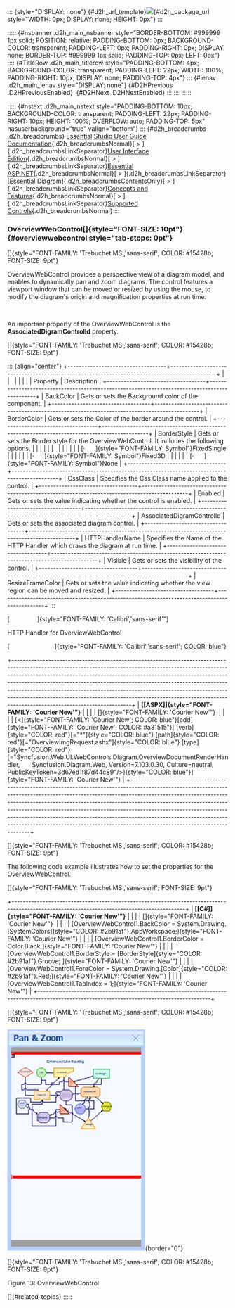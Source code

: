::: {style="DISPLAY: none"}
[](ms-xhelp:///?Id=d2h_url_template){#d2h_url_template}![](!package_url!){#d2h_package_url style="WIDTH: 0px; DISPLAY: none; HEIGHT: 0px"}
:::

::::: {#nsbanner .d2h_main_nsbanner style="BORDER-BOTTOM: #999999 1px solid; POSITION: relative; PADDING-BOTTOM: 0px; BACKGROUND-COLOR: transparent; PADDING-LEFT: 0px; PADDING-RIGHT: 0px; DISPLAY: none; BORDER-TOP: #999999 1px solid; PADDING-TOP: 0px; LEFT: 0px"}
:::: {#TitleRow .d2h_main_titlerow style="PADDING-BOTTOM: 4px; BACKGROUND-COLOR: transparent; PADDING-LEFT: 22px; WIDTH: 100%; PADDING-RIGHT: 10px; DISPLAY: none; PADDING-TOP: 4px"}
::: {#ienav .d2h_main_ienav style="DISPLAY: none"}
[](ms-xhelp:///?Id=28f27fdd-6f99-44d9-9d00-16fccfebbc55){#D2HPrevious .D2HPreviousEnabled}  [](ms-xhelp:///?Id=38ec1a10-10bd-4b5c-8cea-02dbee1ea61c){#D2HNext .D2HNextEnabled}
:::
::::
:::::

::::: {#nstext .d2h_main_nstext style="PADDING-BOTTOM: 10px; BACKGROUND-COLOR: transparent; PADDING-LEFT: 22px; PADDING-RIGHT: 10px; HEIGHT: 100%; OVERFLOW: auto; PADDING-TOP: 5px" hasuserbackground="true" valign="bottom"}
::: {#d2h_breadcrumbs .d2h_breadcrumbs}
[Essential Studio User Guide Documentation](ms-xhelp:///?Id=12457748-09e3-4d74-a240-8e049cedf030){.d2h_breadcrumbsNormal}[ \> ]{.d2h_breadcrumbsLinkSeparator}[User Interface Edition](ms-xhelp:///?Id=c29296b7-531c-413b-a0ec-488ca1f7f669){.d2h_breadcrumbsNormal}[ \> ]{.d2h_breadcrumbsLinkSeparator}[Essential ASP.NET](ms-xhelp:///?Id=25c35330-c127-4dad-9a92-ed79dc7261a6){.d2h_breadcrumbsNormal}[ \> ]{.d2h_breadcrumbsLinkSeparator}[Essential Diagram]{.d2h_breadcrumbsContentsOnly}[ \> ]{.d2h_breadcrumbsLinkSeparator}[Concepts and Features](ms-xhelp:///?Id=f9aa55fb-f8cf-43da-a8be-de231dc0d949){.d2h_breadcrumbsNormal}[ \> ]{.d2h_breadcrumbsLinkSeparator}[Supported Controls](ms-xhelp:///?Id=38a5c852-c99d-4230-b3f3-26dc72ca57af){.d2h_breadcrumbsNormal}
:::

### OverviewWebControl[]{style="FONT-SIZE: 10pt"} {#overviewwebcontrol style="tab-stops: 0pt"}

[]{style="FONT-FAMILY: 'Trebuchet MS','sans-serif'; COLOR: #15428b; FONT-SIZE: 9pt"} 

OverviewWebControl provides a perspective view of a diagram model, and enables to dynamically pan and zoom diagrams. The control features a viewport window that can be moved or resized by using the mouse, to modify the diagram\'s origin and magnification properties at run time.

 

An important property of the OverviewWebControl is the **AssociatedDigramControlId** property.

[]{style="FONT-FAMILY: 'Trebuchet MS','sans-serif'; COLOR: #15428b; FONT-SIZE: 9pt"} 

::: {align="center"}
+-----------------------------------+----------------------------------------------------------------------------------------------+
|                                   |                                                                                              |
|                                   |                                                                                              |
| Property                          | Description                                                                                  |
+-----------------------------------+----------------------------------------------------------------------------------------------+
| BackColor                         | Gets or sets the Background color of the component.                                          |
+-----------------------------------+----------------------------------------------------------------------------------------------+
| BorderColor                       | Gets or sets the Color of the border around the control.                                     |
+-----------------------------------+----------------------------------------------------------------------------------------------+
| BorderStyle                       | Gets or sets the Border style for the OverviewWebControl. It includes the following options. |
|                                   |                                                                                              |
|                                   |                                                                                              |
|                                   |                                                                                              |
|                                   | [·      ]{style="FONT-FAMILY: Symbol"}FixedSingle                                            |
|                                   |                                                                                              |
|                                   | [·      ]{style="FONT-FAMILY: Symbol"}Fixed3D                                                |
|                                   |                                                                                              |
|                                   | [·      ]{style="FONT-FAMILY: Symbol"}None                                                   |
+-----------------------------------+----------------------------------------------------------------------------------------------+
| CssClass                          | Specifies the Css Class name applied to the control.                                         |
+-----------------------------------+----------------------------------------------------------------------------------------------+
| Enabled                           | Gets or sets the value indicating whether the control is enabled.                            |
+-----------------------------------+----------------------------------------------------------------------------------------------+
| AssociatedDigramControlId         | Gets or sets the associated diagram control.                                                 |
+-----------------------------------+----------------------------------------------------------------------------------------------+
| HTTPHandlerName                   | Specifies the Name of the HTTP Handler which draws the diagram at run time.                  |
+-----------------------------------+----------------------------------------------------------------------------------------------+
| Visible                           | Gets or sets the visibility of the control.                                                  |
+-----------------------------------+----------------------------------------------------------------------------------------------+
| ResizeFrameColor                  | Gets or sets the value indicating whether the view region can be moved and resized.          |
+-----------------------------------+----------------------------------------------------------------------------------------------+
:::

[                ]{style="FONT-FAMILY: 'Calibri','sans-serif'"}

HTTP Handler for OverviewWebControl

[                          ]{style="FONT-FAMILY: 'Calibri','sans-serif'; COLOR: blue"}

+------------------------------------------------------------------------------------------------------------------------------------------------------------------------------------------------------------------------------------------------------------------------------------------------------------------------------------------------------------------------------------------------------------------------------------------------------------------------------------------------------------------------------+
| **[\[ASPX\]]{style="FONT-FAMILY: 'Courier New'"}**                                                                                                                                                                                                                                                                                                                                                                                                                                                                           |
|                                                                                                                                                                                                                                                                                                                                                                                                                                                                                                                              |
| []{style="FONT-FAMILY: 'Courier New'"}                                                                                                                                                                                                                                                                                                                                                                                                                                                                                       |
|                                                                                                                                                                                                                                                                                                                                                                                                                                                                                                                              |
| [\<]{style="FONT-FAMILY: 'Courier New'; COLOR: blue"}[add]{style="FONT-FAMILY: 'Courier New'; COLOR: #a31515"}[ [verb]{style="COLOR: red"}[=\"\*\"]{style="COLOR: blue"} [path]{style="COLOR: red"}[=\"OverviewImgRequest.ashx\"]{style="COLOR: blue"} [type]{style="COLOR: red"}[=\"Syncfusion.Web.UI.WebControls.Diagram.OverviewDocumentRenderHandler,       Syncfusion.Diagram.Web, Version=7.103.0.30, Culture=neutral, PublicKeyToken=3d67ed1f87d44c89\"/\>]{style="COLOR: blue"}]{style="FONT-FAMILY: 'Courier New'"} |
+------------------------------------------------------------------------------------------------------------------------------------------------------------------------------------------------------------------------------------------------------------------------------------------------------------------------------------------------------------------------------------------------------------------------------------------------------------------------------------------------------------------------------+

[]{style="FONT-FAMILY: 'Trebuchet MS','sans-serif'; COLOR: #15428b; FONT-SIZE: 9pt"} 

The following code example illustrates how to set the properties for the OverviewWebControl.

[]{style="FONT-FAMILY: 'Trebuchet MS','sans-serif'; FONT-SIZE: 9pt"} 

+-------------------------------------------------------------------------------------------------------------------------------------------+
| **[\[C#\]]{style="FONT-FAMILY: 'Courier New'"}**                                                                                          |
|                                                                                                                                           |
| []{style="FONT-FAMILY: 'Courier New'"}                                                                                                    |
|                                                                                                                                           |
| [OverviewWebControl1.BackColor = System.Drawing.[SystemColors]{style="COLOR: #2b91af"}.AppWorkspace;]{style="FONT-FAMILY: 'Courier New'"} |
|                                                                                                                                           |
| [OverviewWebControl1.BorderColor = Color.Black;]{style="FONT-FAMILY: 'Courier New'"}                                                      |
|                                                                                                                                           |
| [OverviewWebControl1.BorderStyle = [BorderStyle]{style="COLOR: #2b91af"}.Groove; ]{style="FONT-FAMILY: 'Courier New'"}                    |
|                                                                                                                                           |
| [OverviewWebControl1.ForeColor = System.Drawing.[Color]{style="COLOR: #2b91af"}.Red;]{style="FONT-FAMILY: 'Courier New'"}                 |
|                                                                                                                                           |
| [OverviewWebControl1.TabIndex = 1;]{style="FONT-FAMILY: 'Courier New'"}                                                                   |
+-------------------------------------------------------------------------------------------------------------------------------------------+

[]{style="FONT-FAMILY: 'Trebuchet MS','sans-serif'; COLOR: #15428b; FONT-SIZE: 9pt"} 

![](ImagesExt/image65_19.jpg){border="0"}

[]{style="FONT-FAMILY: 'Trebuchet MS','sans-serif'; COLOR: #15428b; FONT-SIZE: 9pt"} 

Figure 13: OverviewWebControl

[]{#related-topics}
:::::
